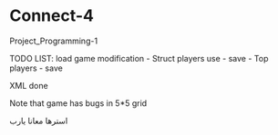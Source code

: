 # Connect-4
Project_Programming-1

TODO LIST: load game modification - Struct players use - save - Top players - save

XML done

Note that game has bugs in 5*5 grid

استرها معانا يارب

